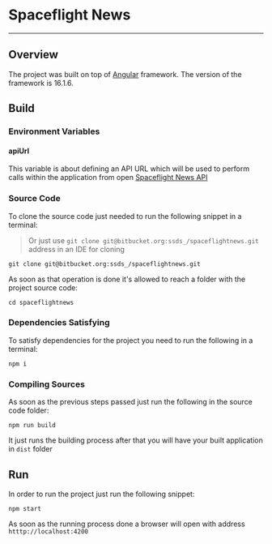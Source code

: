 # Spaceflight News

____

## Overview

The project was built on top of [Angular](https://angular.io/) framework.
The version of the framework is 16.1.6.

## Build

### Environment Variables

#### apiUrl

This variable is about defining an API URL which will be used to perform calls within the application from open [Spaceflight News API](https://spaceflightnewsapi.net/)

### Source Code

To clone the source code just needed to run the following snippet in a terminal:
> Or just use `git clone git@bitbucket.org:ssds_/spaceflightnews.git` address in an IDE for cloning

```shell
git clone git@bitbucket.org:ssds_/spaceflightnews.git
```

As soon as that operation is done it's allowed to reach a folder with the project source code:

```shell
cd spaceflightnews
```

### Dependencies Satisfying

To satisfy dependencies for the project you need to run the following in a terminal:

```shell
npm i
```

### Compiling Sources

As soon as the previous steps passed just run the following in the source code folder:

```shell
npm run build
```

It just runs the building process after that you will have your built application in `dist` folder

## Run

In order to run the project just run the following snippet:

```shell
npm start
```

As soon as the running process done a browser will open with address `htttp://localhost:4200`


